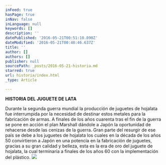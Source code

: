 ```yaml
---
inFeed: true
hasPage: true
inNav: false
inLanguage: null
keywords: []
description: ''
datePublished: '2016-05-21T00:51:10.890Z'
dateModified: '2016-05-21T00:48:46.637Z'
title: ''
author: []
authors: []
publisher: null
sourcePath: _posts/2016-05-21-historia.md
starred: true
url: historia/index.html
_type: Article

---
```

**HISTORIA DEL JUGUETE DE LATA**

Durante la segunda guerra mundial la producción de juguetes de hojalata fue interrumpida por la necesidad de destinar estos metales para la fabricación de armas. A finales de los años cuarenta tras el fin de la guerra se pone en acción el plan Marshall dándole a Japón la oportunidad de rehacerse desde las cenizas de la guerra. Gran parte del resurgir de ese país se debe a los juguetes de hojalata los cuales en la década de los años 50 convirtieron a Japón en una potencia en la fabricación de juguetes, gracias a su gran calidad y belleza, esta es la era de oro del juguete de hojalata, la cual terminaría a finales de los años 60 con la implementación del plástico.
![](https://the-grid-user-content.s3-us-west-2.amazonaws.com/d6c800b1-f749-4a0e-be5d-ff757de89dac.jpg)